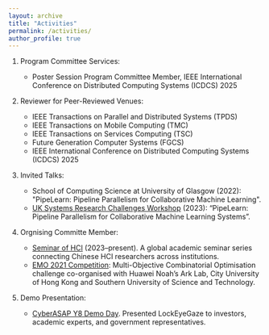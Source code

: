 ```yaml
---
layout: archive
title: "Activities"
permalink: /activities/
author_profile: true
---
```


1. Program Committee Services:
    * Poster Session Program Committee Member, IEEE International Conference on Distributed Computing Systems (ICDCS) 2025

2. Reviewer for Peer-Reviewed Venues: 
    * IEEE Transactions on Parallel and Distributed Systems (TPDS)
    * IEEE Transactions on Mobile Computing (TMC)
    * IEEE Transactions on Services Computing (TSC)
    * Future Generation Computer Systems (FGCS)
    * IEEE International Conference on Distributed Computing Systems (ICDCS) 2025

3. Invited Talks:
   * School of Computing Science at University of Glasgow (2022): "PipeLearn: Pipeline Parallelism for Collaborative Machine Learning".
   * [UK Systems Research Challenges Workshop](https://uksystems.org/workshop/2023/) (2023): “PipeLearn: Pipeline Parallelism for Collaborative Machine Learning Systems”.
   
4. Orgnising Committe Member: 
    * [Seminar of HCI](https://www.seminarofhci.com/home) (2023–present). A global academic seminar series connecting Chinese HCI researchers across institutions. 
    * [EMO 2021 Competition](https://www.noahlab.com.hk/logistics-ranking/#/home/the-competition): Multi-Objective Combinatorial Optimisation challenge co-organised with Huawei Noah’s Ark Lab, City University of Hong Kong and Southern University of Science and Technology.

5. Demo Presentation:
   * [CyberASAP Y8 Demo Day](https://iuk-business-connect.org.uk/events/cyberasap-year-8-demo-day/). Presented LockEyeGaze to investors, academic experts, and government representatives.
